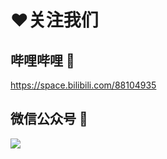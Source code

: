 # ❤️关注我们 [​](#❤️关注我们)

## 哔哩哔哩 🤝 [​](#哔哩哔哩)

<https://space.bilibili.com/88104935>

## 微信公众号 🤝 [​](#微信公众号)

![](https://go.itab.link/img/wechat-gzh.webp)

<!---->